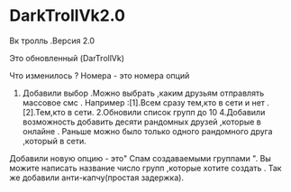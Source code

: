 # DarkTrollVk2.0
Вк тролль .Версия 2.0

Это обновленный (DarTrollVk)

Что изменилось ? Номера - это номера опций
1. Добавили выбор .Можно выбрать ,каким друзьям отправлять массовое смс .
Например :[1].Всем сразу тем,кто в сети и нет .[2].Тем,кто в сети.
2.Обновили список групп до 10
4.Добавили возможность добавить десяти  рандомных друзей ,которые в онлайне .
Раньше можно было только одного рандомного друга ,который в сети.

Добавили новую опцию - это" Спам создаваемыми группами ".
Вы можите написать название число групп ,которые хотите создать .
Так же добавили анти-капчу(простая задержка).

